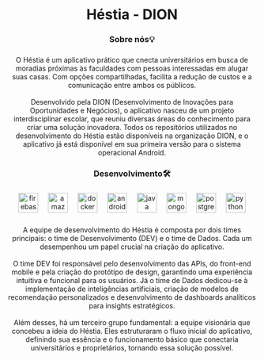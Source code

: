 

###

<h1 align="center">Héstia - DION</h1>

###

<h3 align="center">Sobre nós💡</h3>

###

<p align="center">O Héstia é um aplicativo prático que cnecta universitários em busca de moradias próximas às faculdades com pessoas interessadas em alugar suas casas. Com opções compartilhadas, facilita a redução de custos e a comunicação entre ambos os públicos.<br><br>Desenvolvido pela DION (Desenvolvimento de Inovações para Oportunidades e Negócios), o aplicativo nasceu de um projeto interdisciplinar escolar, que reuniu diversas áreas do conhecimento para criar uma solução inovadora. Todos os repositórios utilizados no desenvolvimento do Héstia estão disponíveis na organização DION, e o aplicativo já está disponível em sua primeira versão para o sistema  operacional Android.</p>

###

<h3 align="center">Desenvolvimento🛠</h3>

###

<div align="center">
  <img src="https://cdn.jsdelivr.net/gh/devicons/devicon/icons/firebase/firebase-plain-wordmark.svg" height="40" alt="firebase logo"  />
  <img width="12" />
  <img src="https://cdn.jsdelivr.net/gh/devicons/devicon/icons/amazonwebservices/amazonwebservices-line-wordmark.svg" height="40" alt="amazonwebservices logo"  />
  <img width="12" />
  <img src="https://cdn.jsdelivr.net/gh/devicons/devicon/icons/docker/docker-plain-wordmark.svg" height="40" alt="docker logo"  />
  <img width="12" />
  <img src="https://cdn.jsdelivr.net/gh/devicons/devicon/icons/androidstudio/androidstudio-original.svg" height="40" alt="androidstudio logo"  />
  <img width="12" />
  <img src="https://cdn.jsdelivr.net/gh/devicons/devicon/icons/java/java-original.svg" height="40" alt="java logo"  />
  <img width="12" />
  <img src="https://cdn.jsdelivr.net/gh/devicons/devicon/icons/mongodb/mongodb-original.svg" height="40" alt="mongodb logo"  />
  <img width="12" />
  <img src="https://cdn.jsdelivr.net/gh/devicons/devicon/icons/postgresql/postgresql-original.svg" height="40" alt="postgresql logo"  />
  <img width="12" />
  <img src="https://cdn.jsdelivr.net/gh/devicons/devicon/icons/python/python-original.svg" height="40" alt="python logo"  />
</div>

###

<p align="center">A equipe de desenvolvimento do Héstia é composta por dois times principais: o time de Desenvolvimento (DEV) e o time de Dados. Cada um desempenhou um papel crucial na criação do aplicativo.<br><br>O time DEV foi responsável pelo desenvolvimento das APIs, do front-end mobile e pela criação do protótipo de design, garantindo uma experiência intuitiva e funcional para os usuários. Já o time de Dados dedicou-se à implementação de inteligências artificiais, criação de modelos de recomendação personalizados e desenvolvimento de dashboards analíticos para insights estratégicos.<br><br>Além desses, há um terceiro grupo fundamental: a equipe visionária que concebeu a ideia do Héstia. Eles estruturaram o fluxo inicial do aplicativo, definindo sua essência e o funcionamento básico que conectaria universitários e proprietários, tornando essa solução possível.</p>

